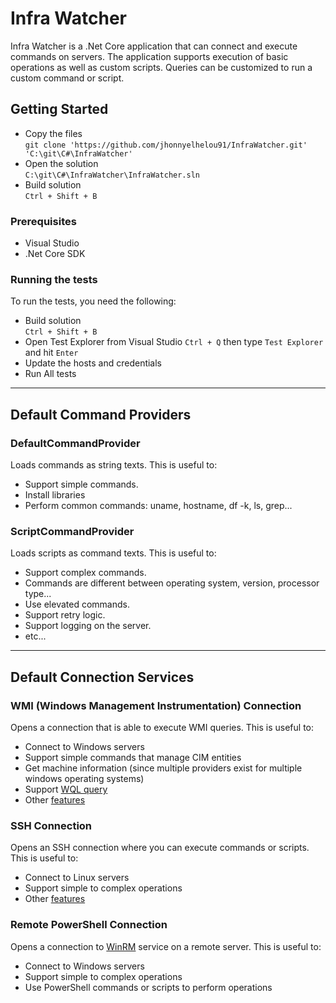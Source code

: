 # Infra Watcher

Infra Watcher is a .Net Core application that can connect and execute commands on servers. The application supports execution of basic operations as well as custom scripts.
Queries can be customized to run a custom command or script.

## Getting Started

* Copy the files <br />
`git clone 'https://github.com/jhonnyelhelou91/InfraWatcher.git' 'C:\git\C#\InfraWatcher'`
* Open the solution <br />
`C:\git\C#\InfraWatcher\InfraWatcher.sln`
* Build solution <br />
`Ctrl + Shift + B`

### Prerequisites

* Visual Studio
* .Net Core SDK

### Running the tests

To run the tests, you need the following:

* Build solution <br />
`Ctrl + Shift + B`
* Open Test Explorer from Visual Studio `Ctrl + Q` then type `Test Explorer` and hit `Enter`
* Update the hosts and credentials
* Run All tests

- - - -

## Default Command Providers

### DefaultCommandProvider

Loads commands as string texts. This is useful to:
* Support simple commands.
* Install libraries
* Perform common commands: uname, hostname, df -k, ls, grep...


### ScriptCommandProvider

Loads scripts as command texts. This is useful to:
* Support complex commands.
* Commands are different between operating system, version, processor type...
* Use elevated commands.
* Support retry logic.
* Support logging on the server.
* etc...

- - - -

## Default Connection Services

### WMI (Windows Management Instrumentation) Connection

Opens a connection that is able to execute WMI queries. This is useful to:
* Connect to Windows servers
* Support simple commands that manage CIM entities
* Get machine information (since multiple providers exist for multiple windows operating systems)
* Support [WQL query](https://docs.microsoft.com/en-us/windows/desktop/WmiSdk/wql-sql-for-wmi "WQL query")
* Other [features](https://en.wikipedia.org/wiki/Windows_Management_Instrumentation#Features "features")

### SSH Connection

Opens an SSH connection where you can execute commands or scripts. This is useful to:
* Connect to Linux servers
* Support simple to complex operations
* Other [features](https://en.wikipedia.org/wiki/Secure_Shell#Uses "features")

### Remote PowerShell Connection

Opens a connection to [WinRM](https://docs.microsoft.com/en-us/windows/desktop/winrm/portal "WinRM") service on a remote server. This is useful to:
* Connect to Windows servers
* Support simple to complex operations
* Use PowerShell commands or scripts to perform operations
